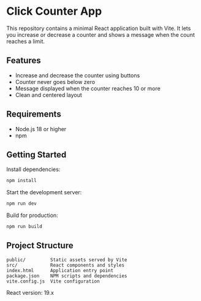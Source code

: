 # Click Counter App

This repository contains a minimal React application built with Vite. It lets you increase or decrease a counter and shows a message when the count reaches a limit.

## Features

- Increase and decrease the counter using buttons
- Counter never goes below zero
- Message displayed when the counter reaches 10 or more
- Clean and centered layout

## Requirements

- Node.js 18 or higher
- npm

## Getting Started

Install dependencies:

```bash
npm install
```

Start the development server:

```bash
npm run dev
```

Build for production:

```bash
npm run build
```

## Project Structure

```
public/         Static assets served by Vite
src/            React components and styles
index.html      Application entry point
package.json    NPM scripts and dependencies
vite.config.js  Vite configuration
```

React version: 19.x
